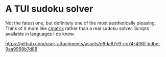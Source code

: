 # A TUI sudoku solver
Not the fatest one, but definitely one of the most aesthetically pleasing. Think of it more like [cmatrix](https://github.com/abishekvashok/cmatrix) rather than a real sudoku solver. Scripts available in languages I do know.



https://github.com/user-attachments/assets/e9da67e9-cc74-4f80-bdbe-9aa9958b7d88

